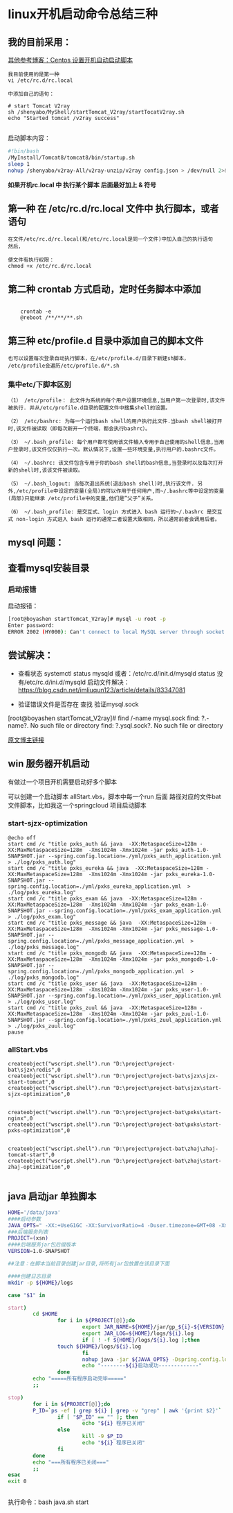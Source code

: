 # linux开机启动命令总结三种


## 我的目前采用：

[其他参考博客：Centos 设置开机自动启动脚本](https://blog.csdn.net/qq_36551453/article/details/108099806)

```
我目前使用的是第一种 
vi /etc/rc.d/rc.local
 
中添加自己的语句：

# start Tomcat V2ray
sh /shenyabo/MyShell/startTomcat_V2ray/startTocatV2ray.sh
echo "Started tomcat /v2ray success"


```

启动脚本内容：

```sh
#!bin/bash
/MyInstall/Tomcat8/tomcat8/bin/startup.sh
sleep 1
nohup /shenyabo/v2ray-All/v2ray-unzip/v2ray config.json > /dev/null 2>&1 &
```

**如果开机rc.local 中 执行某个脚本 后面最好加上 & 符号**


## 第一种 在 /etc/rc.d/rc.local 文件中 执行脚本，或者语句

```shell
在文件/etc/rc.d/rc.local(和/etc/rc.local是同一个文件)中加入自己的执行语句
然后，

使文件有执行权限：
chmod +x /etc/rc.d/rc.local
```

## 第二种 crontab 方式启动，定时任务脚本中添加

```shell

    crontab -e
    @reboot /**/**/**.sh

```


## 第三种 etc/profile.d 目录中添加自己的脚本文件

```shell
也可以设置每次登录自动执行脚本，在/etc/profile.d/目录下新建sh脚本，
/etc/profile会遍历/etc/profile.d/*.sh
```

### 集中etc/下脚本区别

```
（1） /etc/profile： 此文件为系统的每个用户设置环境信息,当用户第一次登录时,该文件被执行. 并从/etc/profile.d目录的配置文件中搜集shell的设置。

（2） /etc/bashrc: 为每一个运行bash shell的用户执行此文件.当bash shell被打开时,该文件被读取（即每次新开一个终端，都会执行bashrc）。

（3） ~/.bash_profile: 每个用户都可使用该文件输入专用于自己使用的shell信息,当用户登录时,该文件仅仅执行一次。默认情况下,设置一些环境变量,执行用户的.bashrc文件。

（4） ~/.bashrc: 该文件包含专用于你的bash shell的bash信息,当登录时以及每次打开新的shell时,该该文件被读取。

（5） ~/.bash_logout: 当每次退出系统(退出bash shell)时,执行该文件. 另外,/etc/profile中设定的变量(全局)的可以作用于任何用户,而~/.bashrc等中设定的变量(局部)只能继承 /etc/profile中的变量,他们是”父子”关系。

（6） ~/.bash_profile: 是交互式、login 方式进入 bash 运行的~/.bashrc 是交互式 non-login 方式进入 bash 运行的通常二者设置大致相同，所以通常前者会调用后者。

```


## mysql 问题：

## 查看mysql安装目录

### 启动报错
启动报错：


```sh
[root@boyashen startTomcat_V2ray]# mysql -u root -p
Enter password: 
ERROR 2002 (HY000): Can't connect to local MySQL server through socket '/var/lib/mysql/mysql.sock' (111)

```

## 尝试解决：




* 查看状态
systemctl status mysqld 
或者：/etc/rc.d/init.d/mysqld status
没有/etc/rc.d/ini.d/mysqld 启动文件解决：
https://blog.csdn.net/imliuqun123/article/details/83347081 

* 验证错误文件是否存在
查找 验证mysql.sock 

[root@boyashen startTomcat_V2ray]# find /-name mysql.sock
find: ?.-name?. No such file or directory
find: ?.ysql.sock?. No such file or directory




[原文博主链接](https://blog.csdn.net/qq_35440678/article/details/80489102)


## win 服务器开机启动 

有做过一个项目开机需要启动好多个脚本




可以创建一个启动脚本  allStart.vbs，脚本中每一个run 后面 路径对应的文件bat文件脚本，比如我这一个springcloud 项目启动脚本

### start-sjzx-optimization
```
@echo off
start cmd /c "title pxks_auth && java  -XX:MetaspaceSize=128m -XX:MaxMetaspaceSize=128m  -Xms1024m -Xmx1024m -jar pxks_auth-1.0-SNAPSHOT.jar --spring.config.location=./yml/pxks_auth_application.yml  > ./log/pxks_auth.log"
start cmd /c "title pxks_eureka && java  -XX:MetaspaceSize=128m -XX:MaxMetaspaceSize=128m  -Xms1024m -Xmx1024m -jar pxks_eureka-1.0-SNAPSHOT.jar --spring.config.location=./yml/pxks_eureka_application.yml  > ./log/pxks_eureka.log"
start cmd /c "title pxks_exam && java  -XX:MetaspaceSize=128m -XX:MaxMetaspaceSize=128m  -Xms1024m -Xmx1024m -jar pxks_exam-1.0-SNAPSHOT.jar --spring.config.location=./yml/pxks_exam_application.yml  > ./log/pxks_exam.log"
start cmd /c "title pxks_message && java  -XX:MetaspaceSize=128m -XX:MaxMetaspaceSize=128m  -Xms1024m -Xmx1024m -jar pxks_message-1.0-SNAPSHOT.jar --spring.config.location=./yml/pxks_message_application.yml  > ./log/pxks_message.log"
start cmd /c "title pxks_mongodb && java  -XX:MetaspaceSize=128m -XX:MaxMetaspaceSize=128m  -Xms1024m -Xmx1024m -jar pxks_mongodb-1.0-SNAPSHOT.jar --spring.config.location=./yml/pxks_mongodb_application.yml  > ./log/pxks_mongodb.log"
start cmd /c "title pxks_user && java  -XX:MetaspaceSize=128m -XX:MaxMetaspaceSize=128m  -Xms1024m -Xmx1024m -jar pxks_user-1.0-SNAPSHOT.jar --spring.config.location=./yml/pxks_user_application.yml  > ./log/pxks_user.log"
start cmd /c "title pxks_zuul && java  -XX:MetaspaceSize=128m -XX:MaxMetaspaceSize=128m  -Xms1024m -Xmx1024m -jar pxks_zuul-1.0-SNAPSHOT.jar --spring.config.location=./yml/pxks_zuul_application.yml  > ./log/pxks_zuul.log"
pause
```

###  allStart.vbs


```
createobject("wscript.shell").run "D:\project\project-bat\sjzx\redis",0 
createobject("wscript.shell").run "D:\project\project-bat\sjzx\sjzx-start-tomcat",0
createobject("wscript.shell").run "D:\project\project-bat\sjzx\start-sjzx-optimization",0


createobject("wscript.shell").run "D:\project\project-bat\pxks\start-nginx",0
createobject("wscript.shell").run "D:\project\project-bat\pxks\start-pxks-optimization",0


createobject("wscript.shell").run "D:\project\project-bat\zhaj\zhaj-tomcat-start",0
createobject("wscript.shell").run "D:\project\project-bat\zhaj\start-zhaj-optimization",0


```



## java 启动jar 单独脚本

```sh
HOME='/data/java'
####启动参数
JAVA_OPTS=" -XX:+UseG1GC -XX:SurvivorRatio=4 -Duser.timezone=GMT+08 -Xmx2g -Xms2g -Xmn2g -XX:MetaspaceSize=256m -XX:MaxMetaspaceSize=256m"
###后端服务列表
PROJECT=(xsn)
####后端服务jar包后缀版本
VERSION=1.0-SNAPSHOT

##注意：在脚本当前目录创建jar目录,将所有jar包放置在该目录下面

####创建日志目录
mkdir -p ${HOME}/logs

case "$1" in

start)
        cd $HOME
                for i in ${PROJECT[@]};do
                        export JAR_NAME=${HOME}/jar/gp_${i}-${VERSION}.jar
                        export JAR_LOG=${HOME}/logs/${i}.log
                        if [ ! -f ${HOME}/logs/${i}.log ];then
                touch ${HOME}/logs/${i}.log
                        fi
                        nohup java -jar ${JAVA_OPTS} -Dspring.config.location=/data/java/yml/${PROJECT}.yml  ${JAR_NAME} > ${JAR_LOG} &
                        echo "--------${i}启动成功-------------"
                done
        echo "=====所有程序启动完毕====="
        ;;

stop)
        for i in ${PROJECT[@]};do
        P_ID=`ps -ef | grep ${i} | grep -v "grep" | awk '{print $2}'`
                if [ "$P_ID" == "" ]; then
                        echo "${i} 程序已关闭"
                else
                        kill -9 $P_ID
                        echo "${i} 程序已关闭"
                fi
        done
        echo "===所有程序已关闭==="
        ;;
esac
exit 0
              

```

执行命令：bash java.sh start